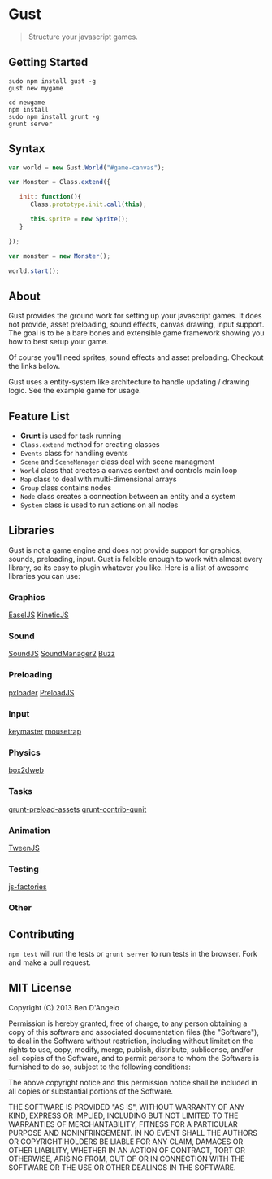# Gust

> Structure your javascript games.

## Getting Started

    sudo npm install gust -g
    gust new mygame

    cd newgame
    npm install
    sudo npm install grunt -g
    grunt server

## Syntax

```javascript
var world = new Gust.World("#game-canvas");

var Monster = Class.extend({

   init: function(){
      Class.prototype.init.call(this);

      this.sprite = new Sprite();
   }

});

var monster = new Monster();

world.start();
```

## About

Gust provides the ground work for setting up your javascript games. It does not provide, asset preloading, sound effects, canvas drawing, input support. The goal is to be a bare bones and extensible game framework showing you how to best setup your game.

Of course you'll need sprites, sound effects and asset preloading. Checkout the links below.

Gust uses a entity-system like architecture to handle updating / drawing logic. See the example game for usage.

## Feature List

* **Grunt** is used for task running
* `Class.extend` method for creating classes
* `Events` class for handling events
* `Scene` and `SceneManager` class deal with scene managment
* `World` class that creates a canvas context and controls main loop
* `Map` class to deal with multi-dimensional arrays
* `Group` class contains nodes
* `Node` class creates a connection between an entity and a system
* `System` class is used to run actions on all nodes

## Libraries

Gust is not a game engine and does not provide support for graphics, sounds, preloading, input. Gust is felxible enough to work with almost every library, so its easy to plugin whatever you like. Here is a list of awesome libraries you can use:

### Graphics

[EaselJS](http://www.createjs.com/#!/EaselJS)
[KineticJS](http://kineticjs.com/)

### Sound

[SoundJS](http://www.createjs.com/#!/SoundJS)
[SoundManager2](http://www.schillmania.com/projects/soundmanager2/)
[Buzz](http://buzz.jaysalvat.com/)

### Preloading

[pxloader](http://thinkpixellab.com/pxloader/)
[PreloadJS](http://www.createjs.com/#!/PreloadJS)

### Input

[keymaster](https://github.com/madrobby/keymaster)
[mousetrap](http://craig.is/killing/mice)

### Physics

[box2dweb](https://code.google.com/p/box2dweb/)

### Tasks

[grunt-preload-assets](https://github.com/gunta/grunt-preload-assets)
[grunt-contrib-qunit](https://github.com/gruntjs/grunt-contrib-qunit)

### Animation

[TweenJS](http://www.createjs.com/#!/TweenJS)

### Testing

[js-factories](https://github.com/matthijsgroen/js-factories)

### Other

## Contributing

`npm test` will run the tests or `grunt server` to run tests in the browser. Fork and make a pull request.

## MIT License

Copyright (C) 2013 Ben D'Angelo

Permission is hereby granted, free of charge, to any person obtaining a copy of this software and associated documentation files (the "Software"), to deal in the Software without restriction, including without limitation the rights to use, copy, modify, merge, publish, distribute, sublicense, and/or sell copies of the Software, and to permit persons to whom the Software is furnished to do so, subject to the following conditions:

The above copyright notice and this permission notice shall be included in all copies or substantial portions of the Software.

THE SOFTWARE IS PROVIDED "AS IS", WITHOUT WARRANTY OF ANY KIND, EXPRESS OR IMPLIED, INCLUDING BUT NOT LIMITED TO THE WARRANTIES OF MERCHANTABILITY, FITNESS FOR A PARTICULAR PURPOSE AND NONINFRINGEMENT. IN NO EVENT SHALL THE AUTHORS OR COPYRIGHT HOLDERS BE LIABLE FOR ANY CLAIM, DAMAGES OR OTHER LIABILITY, WHETHER IN AN ACTION OF CONTRACT, TORT OR OTHERWISE, ARISING FROM, OUT OF OR IN CONNECTION WITH THE SOFTWARE OR THE USE OR OTHER DEALINGS IN THE SOFTWARE.